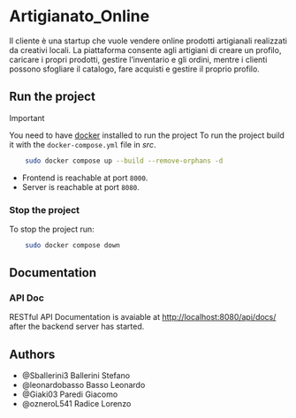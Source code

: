 # Artigianato_Online
Il cliente è una startup che vuole vendere online prodotti artigianali realizzati da creativi locali. La piattaforma consente agli artigiani di creare un profilo, caricare i propri prodotti, gestire l’inventario e gli ordini, mentre i clienti possono sfogliare il catalogo, fare acquisti e gestire il proprio profilo.

## Run the project
> [!important]  
> You need to have [docker](https://www.docker.com/) installed to run the project
To run the project build it with the `docker-compose.yml` file in *src*.
```sh
    sudo docker compose up --build --remove-orphans -d
```
- Frontend is reachable at port `8000`.
- Server is reachable at port `8080`.

### Stop the project
To stop the project run:
```sh
    sudo docker compose down
```

## Documentation
### API Doc
RESTful API Documentation is avaiable at <http://localhost:8080/api/docs/> after the backend server has started.

## Authors
- @Sballerini3    Ballerini Stefano
- @leonardobasso    Basso Leonardo
- @Giaki03  Paredi Giacomo
- @ozneroL541   Radice Lorenzo
